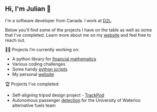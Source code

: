## Hi, I'm Julian 👋

I'm a software developer from Canada. I work at [D2L](https://github.com/Brightspace).

Below you'll find some of the projects I have on the table as well as some that I've completed. Learn more about me on my [website](https://www.jpettit.ca) and feel free to reach out.

👨‍💻 Projects I’m currently working on:
- A python library for [financial mathematics](https://github.com/j-pettit/pfinance)
- Various coding challenges
- Some handy [python scripts](https://github.com/j-pettit/useful-scripts)
- My personal [website](https://github.com/j-pettit/j-pettit.github.io)

🏆 Projects I've completed:
- Self-aligning tripod design project - [TrackPod](https://github.com/TrackPod)
- Autonomous passenger [detection](https://github.com/j-pettit/UWAFT-passenger-detection) for the University of Waterloo alternative fuels team
